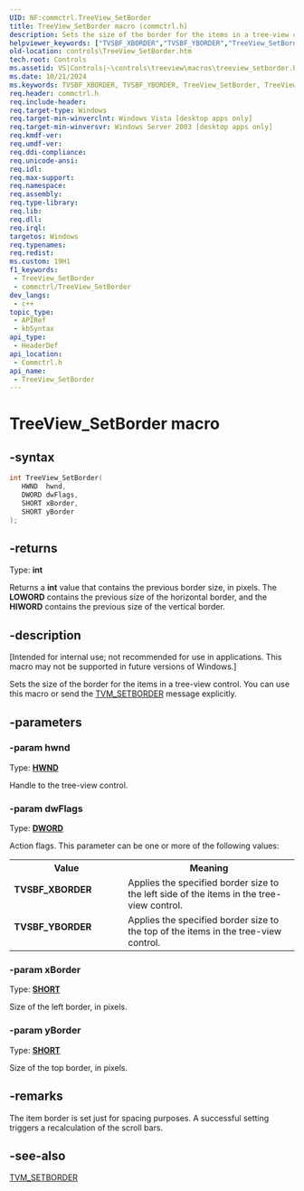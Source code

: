 ```yaml
---
UID: NF:commctrl.TreeView_SetBorder
title: TreeView_SetBorder macro (commctrl.h)
description: Sets the size of the border for the items in a tree-view control. You can use this macro or send the TVM_SETBORDER message explicitly.
helpviewer_keywords: ["TVSBF_XBORDER","TVSBF_YBORDER","TreeView_SetBorder","TreeView_SetBorder macro [Windows Controls]","_win32_TreeView_SetBorder","_win32_TreeView_SetBorder_cpp","commctrl/TreeView_SetBorder","controls.TreeView_SetBorder","controls._win32_TreeView_SetBorder"]
old-location: controls\TreeView_SetBorder.htm
tech.root: Controls
ms.assetid: VS|Controls|~\controls\treeview\macros\treeview_setborder.htm
ms.date: 10/21/2024
ms.keywords: TVSBF_XBORDER, TVSBF_YBORDER, TreeView_SetBorder, TreeView_SetBorder macro [Windows Controls], _win32_TreeView_SetBorder, _win32_TreeView_SetBorder_cpp, commctrl/TreeView_SetBorder, controls.TreeView_SetBorder, controls._win32_TreeView_SetBorder
req.header: commctrl.h
req.include-header: 
req.target-type: Windows
req.target-min-winverclnt: Windows Vista [desktop apps only]
req.target-min-winversvr: Windows Server 2003 [desktop apps only]
req.kmdf-ver: 
req.umdf-ver: 
req.ddi-compliance: 
req.unicode-ansi: 
req.idl: 
req.max-support: 
req.namespace: 
req.assembly: 
req.type-library: 
req.lib: 
req.dll: 
req.irql: 
targetos: Windows
req.typenames: 
req.redist: 
ms.custom: 19H1
f1_keywords:
 - TreeView_SetBorder
 - commctrl/TreeView_SetBorder
dev_langs:
 - c++
topic_type:
 - APIRef
 - kbSyntax
api_type:
 - HeaderDef
api_location:
 - Commctrl.h
api_name:
 - TreeView_SetBorder
---
```


# TreeView_SetBorder macro

## -syntax

```cpp
int TreeView_SetBorder(
   HWND  hwnd,
   DWORD dwFlags,
   SHORT xBorder,
   SHORT yBorder
);
```

## -returns

Type: **int**

Returns a <b>int</b> value that contains the previous border size, in pixels. The <b>LOWORD</b> contains the previous size of the horizontal border, and the <b>HIWORD</b> contains the previous size of the vertical border.


## -description

<p class="CCE_Message">[Intended for internal use; not recommended for use in applications. This macro may not be supported in future versions of Windows.]

Sets the size of the border for the items in a tree-view control. You can use this macro or send the <a href="/windows/desktop/Controls/tvm-setborder">TVM_SETBORDER</a> message explicitly.

## -parameters

### -param hwnd

Type: <b><a href="/windows/desktop/WinProg/windows-data-types">HWND</a></b>

Handle to the tree-view control.

### -param dwFlags

Type: <b><a href="/windows/desktop/WinProg/windows-data-types">DWORD</a></b>

Action flags. This parameter can be one or more of the following values: 

<table>
<tr>
<th>Value</th>
<th>Meaning</th>
</tr>
<tr>
<td width="40%"><a id="TVSBF_XBORDER"></a><a id="tvsbf_xborder"></a><dl>
<dt><b>TVSBF_XBORDER</b></dt>
</dl>
</td>
<td width="60%">
Applies the specified border size to the left side of the items in the tree-view control.

</td>
</tr>
<tr>
<td width="40%"><a id="TVSBF_YBORDER"></a><a id="tvsbf_yborder"></a><dl>
<dt><b>TVSBF_YBORDER</b></dt>
</dl>
</td>
<td width="60%">
Applies the specified border size to the top of the items in the tree-view control.

</td>
</tr>
</table>

### -param xBorder

Type: <b><a href="/windows/desktop/WinProg/windows-data-types">SHORT</a></b>

Size of the left border, in pixels.

### -param yBorder

Type: <b><a href="/windows/desktop/WinProg/windows-data-types">SHORT</a></b>

Size of the top border, in pixels.

## -remarks

The item border is set just for spacing purposes. A successful setting triggers a recalculation of the scroll bars.

## -see-also

<a href="/windows/desktop/Controls/tvm-setborder">TVM_SETBORDER</a>
